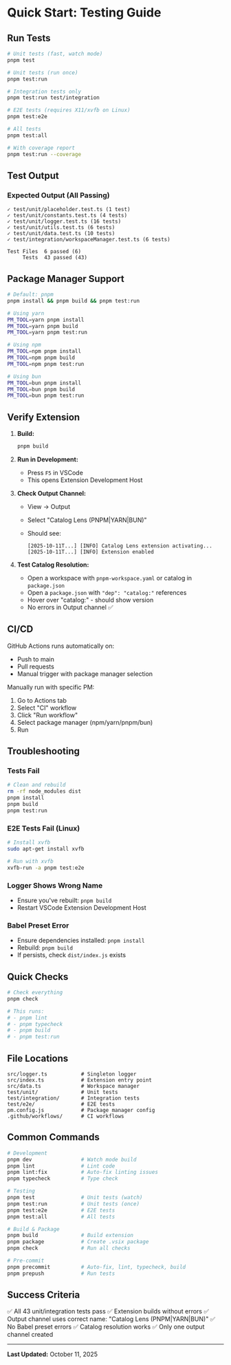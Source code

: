 # Quick Start: Testing Guide

## Run Tests

```bash
# Unit tests (fast, watch mode)
pnpm test

# Unit tests (run once)
pnpm test:run

# Integration tests only
pnpm test:run test/integration

# E2E tests (requires X11/xvfb on Linux)
pnpm test:e2e

# All tests
pnpm test:all

# With coverage report
pnpm test:run --coverage
```

## Test Output

### Expected Output (All Passing)

```
✓ test/unit/placeholder.test.ts (1 test)
✓ test/unit/constants.test.ts (4 tests)
✓ test/unit/logger.test.ts (16 tests)
✓ test/unit/utils.test.ts (6 tests)
✓ test/unit/data.test.ts (10 tests)
✓ test/integration/workspaceManager.test.ts (6 tests)

Test Files  6 passed (6)
     Tests  43 passed (43)
```

## Package Manager Support

```bash
# Default: pnpm
pnpm install && pnpm build && pnpm test:run

# Using yarn
PM_TOOL=yarn pnpm install
PM_TOOL=yarn pnpm build
PM_TOOL=yarn pnpm test:run

# Using npm
PM_TOOL=npm pnpm install
PM_TOOL=npm pnpm build
PM_TOOL=npm pnpm test:run

# Using bun
PM_TOOL=bun pnpm install
PM_TOOL=bun pnpm build
PM_TOOL=bun pnpm test:run
```

## Verify Extension

1. **Build:**

   ```bash
   pnpm build
   ```

2. **Run in Development:**
   - Press `F5` in VSCode
   - This opens Extension Development Host

3. **Check Output Channel:**
   - View → Output
   - Select "Catalog Lens (PNPM|YARN|BUN)"
   - Should see:

     ```
     [2025-10-11T...] [INFO] Catalog Lens extension activating...
     [2025-10-11T...] [INFO] Extension enabled
     ```

4. **Test Catalog Resolution:**
   - Open a workspace with `pnpm-workspace.yaml` or catalog in `package.json`
   - Open a `package.json` with `"dep": "catalog:"` references
   - Hover over "catalog:" - should show version
   - No errors in Output channel ✅

## CI/CD

GitHub Actions runs automatically on:

- Push to main
- Pull requests
- Manual trigger with package manager selection

Manually run with specific PM:

1. Go to Actions tab
2. Select "CI" workflow
3. Click "Run workflow"
4. Select package manager (npm/yarn/pnpm/bun)
5. Run

## Troubleshooting

### Tests Fail

```bash
# Clean and rebuild
rm -rf node_modules dist
pnpm install
pnpm build
pnpm test:run
```

### E2E Tests Fail (Linux)

```bash
# Install xvfb
sudo apt-get install xvfb

# Run with xvfb
xvfb-run -a pnpm test:e2e
```

### Logger Shows Wrong Name

- Ensure you've rebuilt: `pnpm build`
- Restart VSCode Extension Development Host

### Babel Preset Error

- Ensure dependencies installed: `pnpm install`
- Rebuild: `pnpm build`
- If persists, check `dist/index.js` exists

## Quick Checks

```bash
# Check everything
pnpm check

# This runs:
# - pnpm lint
# - pnpm typecheck
# - pnpm build
# - pnpm test:run
```

## File Locations

```
src/logger.ts           # Singleton logger
src/index.ts            # Extension entry point
src/data.ts             # Workspace manager
test/unit/              # Unit tests
test/integration/       # Integration tests
test/e2e/               # E2E tests
pm.config.js            # Package manager config
.github/workflows/      # CI workflows
```

## Common Commands

```bash
# Development
pnpm dev                # Watch mode build
pnpm lint               # Lint code
pnpm lint:fix           # Auto-fix linting issues
pnpm typecheck          # Type check

# Testing
pnpm test               # Unit tests (watch)
pnpm test:run           # Unit tests (once)
pnpm test:e2e           # E2E tests
pnpm test:all           # All tests

# Build & Package
pnpm build              # Build extension
pnpm package            # Create .vsix package
pnpm check              # Run all checks

# Pre-commit
pnpm precommit          # Auto-fix, lint, typecheck, build
pnpm prepush            # Run tests
```

## Success Criteria

✅ All 43 unit/integration tests pass
✅ Extension builds without errors
✅ Output channel uses correct name: "Catalog Lens (PNPM|YARN|BUN)"
✅ No Babel preset errors
✅ Catalog resolution works
✅ Only one output channel created

---

**Last Updated:** October 11, 2025
